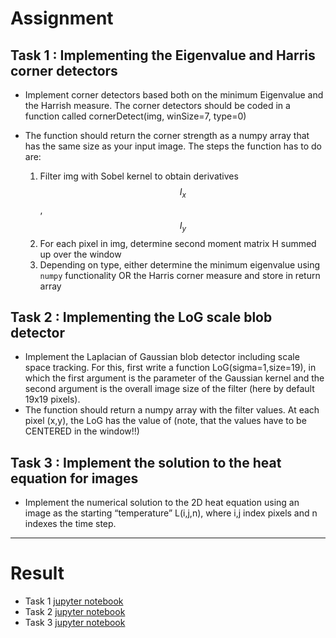 # Assignment
## Task 1 : Implementing the Eigenvalue and Harris corner detectors
- Implement corner detectors based both on the minimum Eigenvalue and the Harrish measure. The corner detectors should be coded in a function called cornerDetect(img, winSize=7, type=0)

- The function should return the corner strength as a numpy array that has the same size as your input image. The steps the function has to do are:
    1. Filter img with Sobel kernel to obtain derivatives $$I_{x}$$, $$I_{y}$$
    2. For each pixel in img, determine second moment matrix H summed up over the window
    3. Depending on type, either determine the minimum eigenvalue using `numpy` functionality OR the Harris corner measure and store in return array

## Task 2 : Implementing the LoG scale blob detector 
- Implement the Laplacian of Gaussian blob detector including scale space tracking. For this, first write a function LoG(sigma=1,size=19), in which the first argument is the parameter of the Gaussian kernel and the second argument is the overall image size of the filter (here by default 19x19 pixels). 
- The function should return a numpy array with the filter values. At each pixel (x,y), the LoG has the value of (note, that the values have to be CENTERED in the window!!)

## Task 3 : Implement the solution to the heat equation for images
- Implement the numerical solution to the 2D heat equation using an image as the starting “temperature” L(i,j,n), where i,j index pixels and n indexes the time step.

---
# Result
- Task 1 [jupyter notebook](https://github.com/euisuk-chung/KU-ComputerVision/blob/main/Assignment3/corners.ipynb)
- Task 2 [jupyter notebook](https://github.com/euisuk-chung/KU-ComputerVision/blob/main/Assignment3/logscale.ipynb)
- Task 3 [jupyter notebook](https://github.com/euisuk-chung/KU-ComputerVision/blob/main/Assignment3/heatImage.ipynb)
